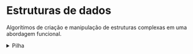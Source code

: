 # Estruturas de dados

Algorítimos de criação e manipulação de estruturas complexas em uma abordagem funcional.

<details><summary>Pilha</summary>

"Uma pilha é uma coleção ordenada de itens que obedece ao princípio LIFO (Last In First Out, isto é, o último a entrar é o primeiro a sair). O final da lista é conhecido como topo enquanto o lado oposto é conhecido como base. Os elementos mais novos ficam próximos ao topo enquanto os elementos mais antigos estão próximos da base."

GRONER, Loiane. **Estruturas de dados e algoritmos com javascript 2ª edição**. São Paulo: Novatec Editora, 2022.

### Funções comuns em uma pilha de dados:

### push

Insere um novo elemento no topo da pilha.

```typescript
push: (value: T | T[]) => Stack<T>;
```

### pop

Remove o elemento do topo da pilha.

```typescript
pop: () => Stack<T>;
```

### peek

Retorna o elemento no topo da pilha.

```typescript
peek: () => T;
```

### isEmpty

Verifica se a pilha está vazia.

```typescript
isEmpty: () => boolean;
```

### clear

Remove todos os elementos da pilha.

```typescript
clear: () => Stack<T>;
```

### size

Retorna o tamanho da pilha (quantidade de items).

```typescript
getAll: () => T[];
```

</details>
